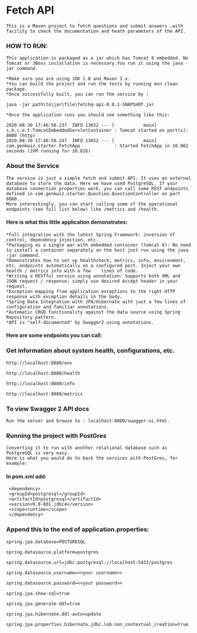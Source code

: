 # Fetch API
    This is a Maven project to fetch questions and submit answers ,with facility to check the documentation and heath parameters of the API.


### HOW TO RUN:

    This application is packaged as a jar which has Tomcat 8 embedded. No Tomcat or JBoss installation is necessary.You run it using the java -jar command.

    *Make sure you are using JDK 1.8 and Maven 3.x.
    *You can build the project and run the tests by running mvn clean package.
    *Once successfully built, you can run the service by :

    java -jar path\to\jar\file\fetchq-api-0.0.1-SNAPSHOT.jar
 
    *Once the application runs you should see something like this:

    2020-08-30 17:46:50.237  INFO 13652 --- [           main] s.b.c.e.t.TomcatEmbeddedServletContainer : Tomcat started on port(s): 8080 (http)
    2020-08-30 17:46:50.247  INFO 13652 --- [           main] com.genkwiz.starter.FetchApp             : Started FetchApp in 10.062 seconds (JVM running for 10.826)
 
### About the Service

    The service is just a simple fetch and submit API. It uses an external database to store the data. Here we have used PostgreSQL. If your database connection properties work, you can call some REST endpoints defined in com.genkwiz.starter.Question.QuestionController on port 8080. 
    More interestingly, you can start calling some of the operational endpoints (see full list below) like /metrics and /health.

#### Here is what this little application demonstrates:

    *Full integration with the latest Spring Framework: inversion of control, dependency injection, etc.
    *Packaging as a single war with embedded container (tomcat 8): No need to install a container separately on the host just run using the java -jar command.
    *Demonstrates how to set up healthcheck, metrics, info, environment, etc. endpoints automatically on a configured port. Inject your own health / metrics info with a few    lines of code.
    *Writing a RESTful service using annotation: Supports both XML and JSON request / response; simply use desired Accept header in your request.
    *Exception mapping from application exceptions to the right HTTP response with exception details in the body.
    *Spring Data Integration with JPA/Hibernate with just a few lines of configuration and familiar annotations.
    *Automatic CRUD functionality against the data source using Spring Repository pattern.
    *API is "self-documented" by Swagger2 using annotations.

#### Here are some endpoints you can call:

### Get information about system health, configurations, etc.

    http://localhost:8080/env

    http://localhost:8080/health

    http://localhost:8080/info

    http://localhost:8080/metrics
 
### To view Swagger 2 API docs

    Run the server and browse to : localhost:8080/swagger-ui.html.
   
   
### Running the project with PostGres

    Converting it to run with another relational database such as PostgreSQL is very easy.
    Here is what you would do to back the services with PostGres, for example:

#### In pom.xml add:

     <dependency>
     <groupId>postgresql</groupId>
     <artifactId>postgresql</artifactId>
     <version>9.0-801.jdbc4</version>
     <scope>runtime</scope>
     </dependency>
 
 
### Append this to the end of application.properties:
 
    spring.jpa.database=POSTGRESQL

    spring.datasource.platform=postgres

    spring.datasource.url=jdbc:postgresql://localhost:5432/postgres

    spring.datasource.username=<<your username>>

    spring.datasource.password=<<your password>>

    spring.jpa.show-sql=true

    spring.jpa.generate-ddl=true

    spring.jpa.hibernate.ddl-auto=update

    spring.jpa.properties.hibernate.jdbc.lob.non_contextual_creation=true
